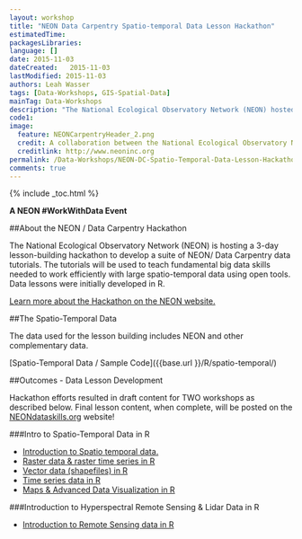 ```yaml
---
layout: workshop
title: "NEON Data Carpentry Spatio-temporal Data Lesson Hackathon"
estimatedTime: 
packagesLibraries: 
language: []
date: 2015-11-03
dateCreated:   2015-11-03
lastModified: 2015-11-03
authors: Leah Wasser
tags: [Data-Workshops, GIS-Spatial-Data]
mainTag: Data-Workshops
description: "The National Ecological Observatory Network (NEON) hosted a 3-day lesson-building hackathon to develop a suite of NEON/ Data Carpentry patio-temporal data lesson tutorials."
code1: 
image:
  feature: NEONCarpentryHeader_2.png
  credit: A collaboration between the National Ecological Observatory Network (NEON) and Data Carpentry
  creditlink: http://www.neoninc.org
permalink: /Data-Workshops/NEON-DC-Spatio-Temporal-Data-Lesson-Hackathon
comments: true 
---
```


{% include _toc.html %}


**A NEON #WorkWithData Event**

##About the NEON / Data Carpentry Hackathon 


The National Ecological Observatory Network (NEON) is hosting a 3-day lesson-building hackathon to develop a suite of NEON/ Data Carpentry data tutorials. The tutorials will be used to teach fundamental big data skills needed to work efficiently with large spatio-temporal data using open tools. Data lessons were initially developed in R.

<a href="http://www.neoninc.org/updates-events/events/hackathon-spatio-temporal-data-lesson-building" target="_blank">Learn more about the Hackathon on the NEON website.</a>

##The Spatio-Temporal Data

The data used for the lesson building includes NEON and other complementary data.

[Spatio-Temporal Data / Sample Code]({{base.url }}/R/spatio-temporal/)

##Outcomes - Data Lesson Development

Hackathon efforts resulted in draft content for TWO workshops as described below. Final lesson content, when complete, will be posted on the [NEONdataskills.org](http://www.neondataskills.org) website!

###Intro to Spatio-Temporal Data in R

* <a href="https://github.com/data-lessons/NEON-R-Spatial-Data-Intro" target="_blank">Introduction to Spatio
temporal data.</a>
* <a href="http://data-lessons.github.io/NEON-R-Spatial-Raster/" target="_blank">Raster data & raster time series in R</a>
* <a href="http://data-lessons.github.io/NEON-R-Spatial-Vector/" target="_blank">Vector data (shapefiles) in R</a>
* <a href="http://data-lessons.github.io/NEON-R-Tabular-Time-Series/" target="_blank">Time series data in R</a>
* <a href="https://github.com/data-lessons/NEON-R-Make-Pretty-Maps-Plots" target="_blank">Maps & Advanced Data Visualization in R</a>

###Introduction to Hyperspectral Remote Sensing & Lidar Data in R

* <a href="https://github.com/data-lessons/NEON-R-Remote-Sensing" target="_blank">Introduction to Remote Sensing data in R</a>
